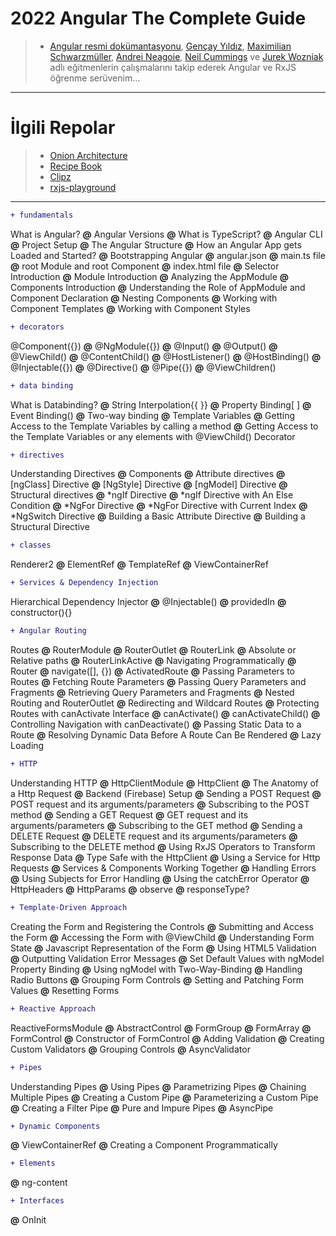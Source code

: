 # 2022 Angular The Complete Guide
> * [Angular resmi dokümantasyonu](https://angular.io/docs), [Gençay Yıldız](https://www.linkedin.com/in/gen%C3%A7ay-y%C4%B1ld%C4%B1z-a1453987/), [Maximilian Schwarzmüller](https://www.linkedin.com/in/maximilian-schwarzmueller/), [Andrei Neagoie](https://www.linkedin.com/in/andreineagoie/), [Neil Cummings](https://www.linkedin.com/in/necummings/) ve [Jurek Wozniak](https://www.linkedin.com/in/jurek-wozniak-77a4b4114/) adlı eğitmenlerin çalışmalarını takip ederek Angular ve RxJS öğrenme serüvenim...
<hr/>

# İlgili Repolar
> * [Onion Architecture](https://github.com/enesozmus/OnionArchitecture)
> * [Recipe Book](https://github.com/enesozmus/RecipeBook)
> * [Clipz](https://github.com/enesozmus/Clipz)
> * [rxjs-playground](https://github.com/enesozmus/rxjs-playground)
<hr/>

```diff
+ fundamentals
```
What is Angular? **@** Angular Versions **@** What is TypeScript? **@** Angular CLI **@** Project Setup **@** The Angular Structure **@** How an Angular App gets Loaded and Started? **@** Bootstrapping Angular **@** angular.json **@** main.ts file **@** root Module and root Component **@** index.html file **@** Selector Introduction **@** Module Introduction **@** Analyzing the AppModule **@** Components Introduction **@** Understanding the Role of AppModule and Component Declaration **@** Nesting Components **@** Working with Component Templates **@** Working with Component Styles
```diff
+ decorators
```
@Component({}) **@** @NgModule({}) **@** @Input() **@** @Output() **@** @ViewChild() **@** @ContentChild() **@** @HostListener() **@** @HostBinding() **@** @Injectable({}) **@** @Directive() **@** @Pipe({}) **@** @ViewChildren()
```diff
+ data binding
```
What is Databinding? **@** String Interpolation{{ }} **@** Property Binding[ ] **@** Event Binding() **@** Two-way binding **@** Template Variables **@** Getting Access to the Template Variables by calling a method **@** Getting Access to the Template Variables or any elements with @ViewChild() Decorator
```diff
+ directives
```
Understanding Directives **@** Components **@** Attribute directives **@** [ngClass] Directive **@** [NgStyle] Directive **@** [ngModel] Directive **@** Structural directives **@** *ngIf Directive **@** *ngIf Directive with An Else Condition **@** *NgFor Directive **@** *NgFor Directive with Current Index **@** *NgSwitch Directive **@** Building a Basic Attribute Directive **@** Building a Structural Directive
```diff
+ classes
```
Renderer2 **@** ElementRef **@** TemplateRef<C> **@** ViewContainerRef
 ```diff
+ Services & Dependency Injection
```
Hierarchical Dependency Injector **@** @Injectable() **@** providedIn **@** constructor(){}
```diff
+ Angular Routing
```
Routes **@** RouterModule **@** RouterOutlet **@** RouterLink **@** Absolute or Relative paths **@** RouterLinkActive **@** Navigating Programmatically **@** Router **@** navigate([], {}) **@** ActivatedRoute **@** Passing Parameters to Routes **@** Fetching Route Parameters **@** Passing Query Parameters and Fragments **@** Retrieving Query Parameters and Fragments **@** Nested Routing and RouterOutlet **@** Redirecting and Wildcard Routes **@** Protecting Routes with canActivate Interface **@** canActivate() **@** canActivateChild() **@** Controlling Navigation with canDeactivate() **@** Passing Static Data to a Route **@** Resolving Dynamic Data Before A Route Can Be Rendered **@** Lazy Loading
```diff
+ HTTP
```
Understanding HTTP **@** HttpClientModule **@** HttpClient **@** The Anatomy of a Http Request **@** Backend (Firebase) Setup **@** Sending a POST Request **@** POST request and its arguments/parameters **@** Subscribing to the POST method **@** Sending a GET Request **@** GET request and its arguments/parameters **@** Subscribing to the GET method **@** Sending a DELETE Request **@** DELETE request and its arguments/parameters **@** Subscribing to the DELETE method **@** Using RxJS Operators to Transform Response Data **@** Type Safe with the HttpClient **@** Using a Service for Http Requests **@** Services & Components Working Together **@** Handling Errors **@** Using Subjects for Error Handling **@** Using the catchError Operator **@** HttpHeaders **@** HttpParams **@** observe **@** responseType?
```diff
+ Template-Driven Approach
```
Creating the Form and Registering the Controls **@** Submitting and Access the Form **@** Accessing the Form with @ViewChild **@** Understanding Form State **@** Javascript Representation of the Form **@** Using HTML5 Validation **@** Outputting Validation Error Messages **@** Set Default Values with ngModel Property Binding **@** Using ngModel with Two-Way-Binding **@** Handling Radio Buttons **@** Grouping Form Controls **@** Setting and Patching Form Values **@** Resetting Forms
```diff
+ Reactive Approach
```
ReactiveFormsModule **@** AbstractControl **@** FormGroup **@** FormArray **@** FormControl **@** Constructor of FormControl  **@** Adding Validation **@** Creating Custom Validators **@** Grouping Controls **@** AsyncValidator
```diff
+ Pipes
```
Understanding Pipes **@** Using Pipes **@** Parametrizing Pipes **@** Chaining Multiple Pipes **@** Creating a Custom Pipe **@** Parameterizing a Custom Pipe **@** Creating a Filter Pipe **@** Pure and Impure Pipes **@** AsyncPipe
```diff
+ Dynamic Components
```
**@** ViewContainerRef **@** Creating a Component Programmatically
```diff
+ Elements
```
**@** ng-content
```diff
+ Interfaces
```
**@** OnInit
